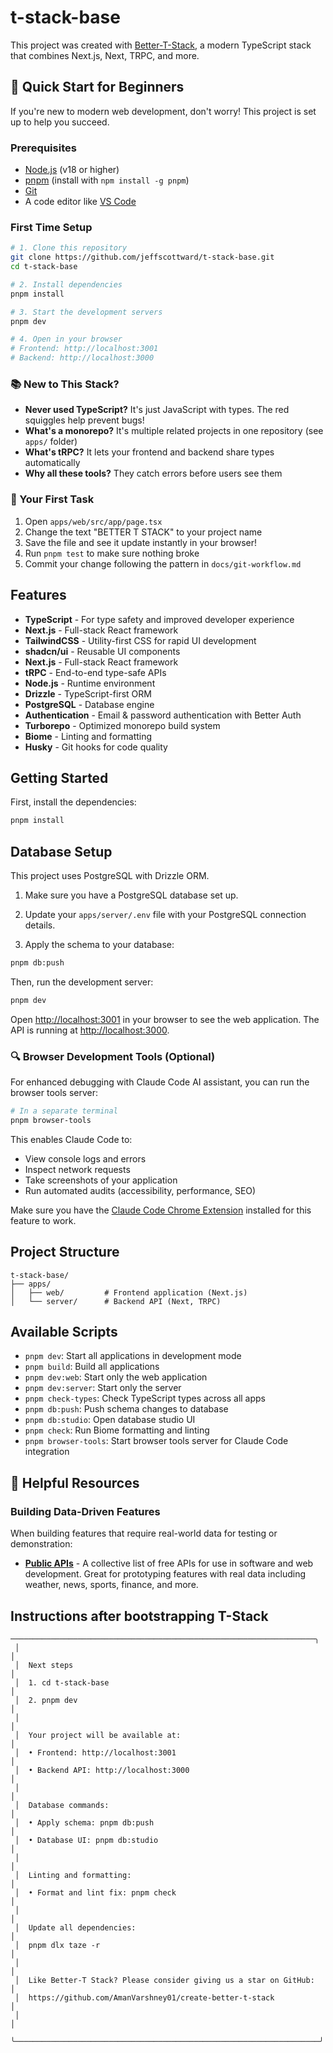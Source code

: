 # t-stack-base

This project was created with [Better-T-Stack](https://github.com/AmanVarshney01/create-better-t-stack), a modern TypeScript stack that combines Next.js, Next, TRPC, and more.

## 🚀 Quick Start for Beginners

If you're new to modern web development, don't worry! This project is set up to help you succeed.

### Prerequisites
- [Node.js](https://nodejs.org/) (v18 or higher)
- [pnpm](https://pnpm.io/installation) (install with `npm install -g pnpm`)
- [Git](https://git-scm.com/downloads)
- A code editor like [VS Code](https://code.visualstudio.com/)

### First Time Setup
```bash
# 1. Clone this repository
git clone https://github.com/jeffscottward/t-stack-base.git
cd t-stack-base

# 2. Install dependencies
pnpm install

# 3. Start the development servers
pnpm dev

# 4. Open in your browser
# Frontend: http://localhost:3001
# Backend: http://localhost:3000
```

### 📚 New to This Stack?
- **Never used TypeScript?** It's just JavaScript with types. The red squiggles help prevent bugs!
- **What's a monorepo?** It's multiple related projects in one repository (see `apps/` folder)
- **What's tRPC?** It lets your frontend and backend share types automatically
- **Why all these tools?** They catch errors before users see them

### 🎯 Your First Task
1. Open `apps/web/src/app/page.tsx`
2. Change the text "BETTER T STACK" to your project name
3. Save the file and see it update instantly in your browser!
4. Run `pnpm test` to make sure nothing broke
5. Commit your change following the pattern in `docs/git-workflow.md`

## Features

- **TypeScript** - For type safety and improved developer experience
- **Next.js** - Full-stack React framework
- **TailwindCSS** - Utility-first CSS for rapid UI development
- **shadcn/ui** - Reusable UI components
- **Next.js** - Full-stack React framework
- **tRPC** - End-to-end type-safe APIs
- **Node.js** - Runtime environment
- **Drizzle** - TypeScript-first ORM
- **PostgreSQL** - Database engine
- **Authentication** - Email & password authentication with Better Auth
- **Turborepo** - Optimized monorepo build system
- **Biome** - Linting and formatting
- **Husky** - Git hooks for code quality

## Getting Started

First, install the dependencies:

```bash
pnpm install
```
## Database Setup

This project uses PostgreSQL with Drizzle ORM.

1. Make sure you have a PostgreSQL database set up.
2. Update your `apps/server/.env` file with your PostgreSQL connection details.

3. Apply the schema to your database:
```bash
pnpm db:push
```


Then, run the development server:

```bash
pnpm dev
```

Open [http://localhost:3001](http://localhost:3001) in your browser to see the web application.
The API is running at [http://localhost:3000](http://localhost:3000).

### 🔍 Browser Development Tools (Optional)

For enhanced debugging with Claude Code AI assistant, you can run the browser tools server:

```bash
# In a separate terminal
pnpm browser-tools
```

This enables Claude Code to:
- View console logs and errors
- Inspect network requests
- Take screenshots of your application
- Run automated audits (accessibility, performance, SEO)

Make sure you have the [Claude Code Chrome Extension](https://chrome.google.com/webstore/detail/claude-code) installed for this feature to work.



## Project Structure

```
t-stack-base/
├── apps/
│   ├── web/         # Frontend application (Next.js)
│   └── server/      # Backend API (Next, TRPC)
```

## Available Scripts

- `pnpm dev`: Start all applications in development mode
- `pnpm build`: Build all applications
- `pnpm dev:web`: Start only the web application
- `pnpm dev:server`: Start only the server
- `pnpm check-types`: Check TypeScript types across all apps
- `pnpm db:push`: Push schema changes to database
- `pnpm db:studio`: Open database studio UI
- `pnpm check`: Run Biome formatting and linting
- `pnpm browser-tools`: Start browser tools server for Claude Code integration

## 🔗 Helpful Resources

### Building Data-Driven Features
When building features that require real-world data for testing or demonstration:
- **[Public APIs](https://github.com/public-apis/public-apis)** - A collective list of free APIs for use in software and web development. Great for prototyping features with real data including weather, news, sports, finance, and more.

## Instructions after bootstrapping T-Stack

```
────────────────────────────────────────────────────────────────────╮
 │                                                                    │
 │  Next steps                                                        │
 │  1. cd t-stack-base                                                │
 │  2. pnpm dev                                                       │
 │                                                                    │
 │  Your project will be available at:                                │
 │  • Frontend: http://localhost:3001                                 │
 │  • Backend API: http://localhost:3000                              │
 │                                                                    │
 │  Database commands:                                                │
 │  • Apply schema: pnpm db:push                                      │
 │  • Database UI: pnpm db:studio                                     │
 │                                                                    │
 │  Linting and formatting:                                           │
 │  • Format and lint fix: pnpm check                                 │
 │                                                                    │
 │  Update all dependencies:                                          │
 │  pnpm dlx taze -r                                                  │
 │                                                                    │
 │  Like Better-T Stack? Please consider giving us a star on GitHub:  │
 │  https://github.com/AmanVarshney01/create-better-t-stack           │
 │                                                                    │
 ╰────────────────────────────────────────────────────────────────────╯
```
